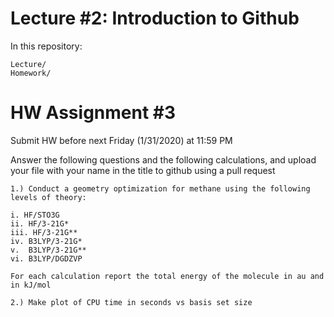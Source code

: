 # Lecture #2: Introduction to Github

In this repository: 

```
Lecture/
Homework/ 

```
# HW Assignment #3

Submit HW before next Friday (1/31/2020) at 11:59 PM 

Answer the following questions and the following calculations, and upload your file with your name in the title to github using a pull request

```
1.) Conduct a geometry optimization for methane using the following levels of theory:

i. HF/STO3G 
ii. HF/3-21G* 
iii. HF/3-21G**
iv. B3LYP/3-21G*
v.  B3LYP/3-21G**
vi. B3LYP/DGDZVP

For each calculation report the total energy of the molecule in au and in kJ/mol 

2.) Make plot of CPU time in seconds vs basis set size 



```
